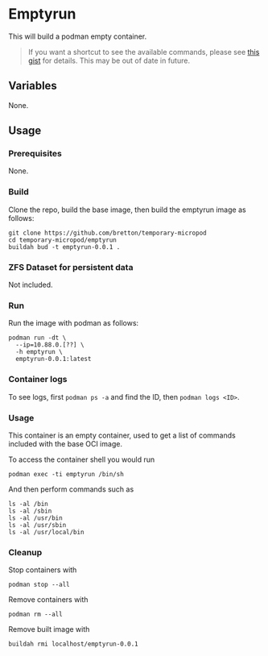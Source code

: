 # Emptyrun

This will build a podman empty container.

> If you want a shortcut to see the available commands, please see [this gist](https://gist.github.com/bretton/7ef755486bcd08894ae3d01ae2df92b2) for details. This may be out of date in future.

## Variables

None.

## Usage

### Prerequisites

None.

### Build

Clone the repo, build the base image, then build the emptyrun image as follows:

```
git clone https://github.com/bretton/temporary-micropod
cd temporary-micropod/emptyrun
buildah bud -t emptyrun-0.0.1 .
```

### ZFS Dataset for persistent data

Not included.

### Run

Run the image with podman as follows:

```
podman run -dt \
  --ip=10.88.0.[??] \
  -h emptyrun \
  emptyrun-0.0.1:latest
```

### Container logs

To see logs, first `podman ps -a` and find the ID, then `podman logs <ID>`.

### Usage

This container is an empty container, used to get a list of commands included with the base OCI image.

To access the container shell you would run
```
podman exec -ti emptyrun /bin/sh
```

And then perform commands such as
```
ls -al /bin
ls -al /sbin
ls -al /usr/bin
ls -al /usr/sbin
ls -al /usr/local/bin
```


### Cleanup

Stop containers with

```
podman stop --all
```

Remove containers with

```
podman rm --all
```

Remove built image with

```
buildah rmi localhost/emptyrun-0.0.1
```

